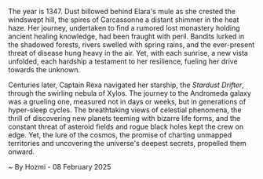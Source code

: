 
The year is 1347.  Dust billowed behind Elara's mule as she crested the windswept hill, the spires of Carcassonne a distant shimmer in the heat haze.  Her journey, undertaken to find a rumored lost monastery holding ancient healing knowledge, had been fraught with peril. Bandits lurked in the shadowed forests, rivers swelled with spring rains, and the ever-present threat of disease hung heavy in the air. Yet, with each sunrise, a new vista unfolded, each hardship a testament to her resilience, fueling her drive towards the unknown.

Centuries later, Captain Rexa navigated her starship, the *Stardust Drifter*, through the swirling nebula of Xylos.  The journey to the Andromeda galaxy was a grueling one, measured not in days or weeks, but in generations of hyper-sleep cycles.  The breathtaking views of celestial phenomena, the thrill of discovering new planets teeming with bizarre life forms, and the constant threat of asteroid fields and rogue black holes kept the crew on edge. Yet, the lure of the cosmos, the promise of charting unmapped territories and uncovering the universe's deepest secrets, propelled them onward.

~ By Hozmi - 08 February 2025
